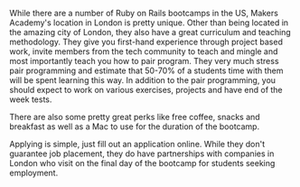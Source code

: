 While there are a number of Ruby on Rails bootcamps in the US, Makers
Academy's location in London is pretty unique. Other than being located in the
amazing city of London, they also have a great curriculum and teaching
methodology. They give you first-hand experience through project based work,
invite members from the tech community to teach and mingle and most
importantly teach you how to pair program. They very much stress pair
programming and estimate that 50-70% of a students time with them will be
spent learning this way. In addition to the pair programming, you should
expect to work on various exercises, projects and have end of the week tests.

There are also some pretty great perks like free coffee, snacks and breakfast
as well as a Mac to use for the duration of the bootcamp.

Applying is simple, just fill out an application online. While they don't
guarantee job placement, they do have partnerships with companies in London
who visit on the final day of the bootcamp for students seeking employment.
